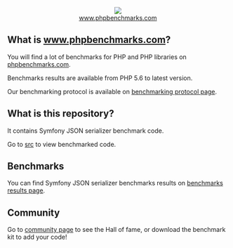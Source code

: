 <p align="center">
  <img src="http://www.phpbenchmarks.com/images/logo_github.png">
  <br>
  <a href="http://www.phpbenchmarks.com" target="_blank">www.phpbenchmarks.com</a>
</p>

## What is www.phpbenchmarks.com?

You will find a lot of benchmarks for PHP and PHP libraries on [phpbenchmarks.com](http://www.phpbenchmarks.com).

Benchmarks results are available from PHP 5.6 to latest version.

Our benchmarking protocol is available on [benchmarking protocol page](http://www.phpbenchmarks.com/en/documentation/benchmarking-protocol).

## What is this repository?

It contains Symfony JSON serializer benchmark code.

Go to [src](src) to view benchmarked code.

## Benchmarks

You can find Symfony JSON serializer benchmarks results on
[benchmarks results page](http://www.phpbenchmarks.com/en/benchmark/symfony-json-serializer/version).

## Community

Go to [community page](http://www.phpbenchmarks.com/en/community) to see the Hall of fame, or download the benchmark kit to add your code!
